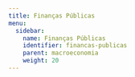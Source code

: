 ```yaml
---
title: Finanças Públicas
menu:
  sidebar:
    name: Finanças Públicas
    identifier: financas-publicas
    parent: macroeconomia
    weight: 20
---
```

